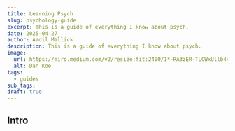 ```yaml
---
title: Learning Psych
slug: psychology-guide
excerpt: This is a guide of everything I know about psych.
date: 2025-04-27
author: Aadil Mallick
description: This is a guide of everything I know about psych.
image:
  url: https://miro.medium.com/v2/resize:fit:2400/1*-RA3zER-TLCWxUllb4H8LQ.jpeg
  alt: Dan Koe
tags:
  - guides
sub_tags: 
draft: true
---
```

## Intro